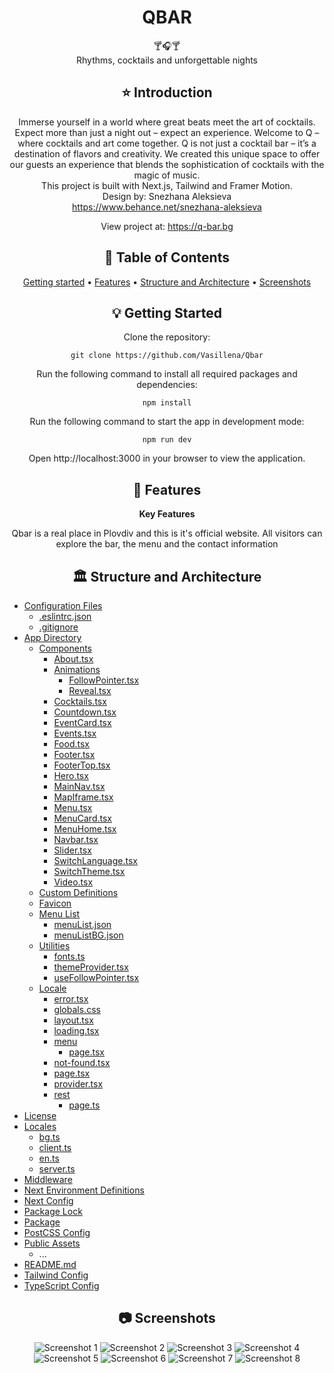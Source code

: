 <div align="center">
<h1 align="center">QBAR</h1>
  🍸🎧🍸
  <br/>
Rhythms, cocktails and unforgettable nights
   <br/>

## ⭐️  Introduction

Immerse yourself in a world where great beats meet the art of cocktails. Expect more than just a night out – expect an experience. Welcome to Q – where cocktails and art come together. Q is not just a cocktail bar – it’s a destination of flavors and creativity. We created this unique space to offer our guests an experience that blends the sophistication of cocktails with the magic of music.
   <br/>
This project is built with Next.js, Tailwind and Framer Motion.
   <br/>
Design by: Snezhana Aleksieva 
   <br/>
https://www.behance.net/snezhana-aleksieva

View project at: https://q-bar.bg


## 📜 Table of Contents
[Getting started](#getting-started) •
[Features](#features) •
[Structure and Architecture](#structure-and-architecture) •
[Screenshots](#screenshots)

## 💡 Getting Started
Clone the repository:
```
git clone https://github.com/Vasillena/Qbar
```
Run the following command to install all required packages and dependencies:
```
npm install
```
Run the following command to start the app in development mode:
```
npm run dev
```
Open http://localhost:3000 in your browser to view the application.

## 🧸 Features

**Key Features**

Qbar is a real place in Plovdiv and this is it's official website. All visitors can explore the bar, the menu and the contact information

## 🏛️ Structure and Architecture
</div>

- [Configuration Files](#configuration-files)
  - [.eslintrc.json](./.eslintrc.json)
  - [.gitignore](./.gitignore)
- [App Directory](#app-directory)
  - [Components](#components)
    - [About.tsx](./app/components/About.tsx)
    - [Animations](#animations)
      - [FollowPointer.tsx](./app/components/Animations/FollowPointer.tsx)
      - [Reveal.tsx](./app/components/Animations/Reveal.tsx)
    - [Cocktails.tsx](./app/components/Cocktails.tsx)
    - [Countdown.tsx](./app/components/Countdown.tsx)
    - [EventCard.tsx](./app/components/EventCard.tsx)
    - [Events.tsx](./app/components/Events.tsx)
    - [Food.tsx](./app/components/Food.tsx)
    - [Footer.tsx](./app/components/Footer.tsx)
    - [FooterTop.tsx](./app/components/FooterTop.tsx)
    - [Hero.tsx](./app/components/Hero.tsx)
    - [MainNav.tsx](./app/components/MainNav.tsx)
    - [MapIframe.tsx](./app/components/MapIframe.tsx)
    - [Menu.tsx](./app/components/Menu.tsx)
    - [MenuCard.tsx](./app/components/MenuCard.tsx)
    - [MenuHome.tsx](./app/components/MenuHome.tsx)
    - [Navbar.tsx](./app/components/Navbar.tsx)
    - [Slider.tsx](./app/components/Slider.tsx)
    - [SwitchLanguage.tsx](./app/components/SwitchLanguage.tsx)
    - [SwitchTheme.tsx](./app/components/SwitchTheme.tsx)
    - [Video.tsx](./app/components/Video.tsx)
  - [Custom Definitions](./app/custom.d.ts)
  - [Favicon](./app/favicon.ico)
  - [Menu List](#menu-list)
    - [menuList.json](./app/menuList/menuList.json)
    - [menuListBG.json](./app/menuList/menuListBG.json)
  - [Utilities](#utilities)
    - [fonts.ts](./app/utils/fonts.ts)
    - [themeProvider.tsx](./app/utils/themeProvider.tsx)
    - [useFollowPointer.tsx](./app/utils/useFollowPointer.tsx)
  - [Locale](#locale)
    - [error.tsx](./app/[locale]/error.tsx)
    - [globals.css](./app/[locale]/globals.css)
    - [layout.tsx](./app/[locale]/layout.tsx)
    - [loading.tsx](./app/[locale]/loading.tsx)
    - [menu](#menu)
      - [page.tsx](./app/[locale]/menu/page.tsx)
    - [not-found.tsx](./app/[locale]/not-found.tsx)
    - [page.tsx](./app/[locale]/page.tsx)
    - [provider.tsx](./app/[locale]/provider.tsx)
    - [rest](#rest)
      - [page.ts](./app/[locale]/[rest]/page.ts)
- [License](#license)
- [Locales](#locales)
  - [bg.ts](./locales/bg.ts)
  - [client.ts](./locales/client.ts)
  - [en.ts](./locales/en.ts)
  - [server.ts](./locales/server.ts)
- [Middleware](./middleware.ts)
- [Next Environment Definitions](./next-env.d.ts)
- [Next Config](./next.config.mjs)
- [Package Lock](./package-lock.json)
- [Package](./package.json)
- [PostCSS Config](./postcss.config.mjs)
- [Public Assets](#public-assets)
  - ...
- [README.md](./README.md)
- [Tailwind Config](./tailwind.config.ts)
- [TypeScript Config](./tsconfig.json)




<div align="center">
  
## 📷 Screenshots


![Screenshot 1](https://github.com/user-attachments/assets/c0ad3410-343e-4f89-a7e5-22f915622ed5)
![Screenshot 2](https://github.com/user-attachments/assets/6f062df3-0a57-4bbb-8ca2-edbfd801c875)
![Screenshot 3](https://github.com/user-attachments/assets/3ab49bf7-6817-45b2-bfb4-5b74eebf909f)
![Screenshot 4](https://github.com/user-attachments/assets/725d87b6-7881-4da4-8cb1-20d1b26eb5ae)
![Screenshot 5](https://github.com/user-attachments/assets/6634adb2-a009-44b9-8ed1-8bca08031df6)
![Screenshot 6](https://github.com/user-attachments/assets/de92eb8b-6552-4fe7-bfe7-0e23d7971492)
![Screenshot 7](https://github.com/user-attachments/assets/c461fb72-94fa-4686-90b3-d9683ae8000d)
![Screenshot 8](https://github.com/user-attachments/assets/77a10ec0-b2f3-4e76-8fcc-0b318d3d7421)


</div>
